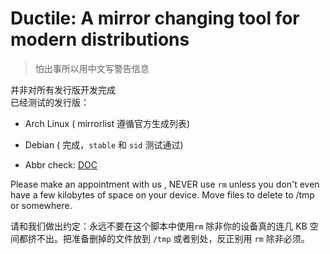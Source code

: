 # Ductile: A mirror changing tool for modern distributions

> 怕出事所以用中文写警告信息

并非对所有发行版开发完成</br>
已经测试的发行版：

- Arch Linux ( mirrorlist 遵循官方生成列表)
- Debian ( 完成，`stable`  和 `sid` 测试通过)

- Abbr check: [DOC](<./doc/abbr.md>)

Please make an appointment with us , NEVER use `rm` unless you don't even have a few kilobytes of space on your device. Move files to delete to /tmp or somewhere.

请和我们做出约定：永远不要在这个脚本中使用`rm` 除非你的设备真的连几 KB 空间都挤不出。把准备删掉的文件放到 `/tmp` 或者别处，反正别用 `rm` 除非必须。
